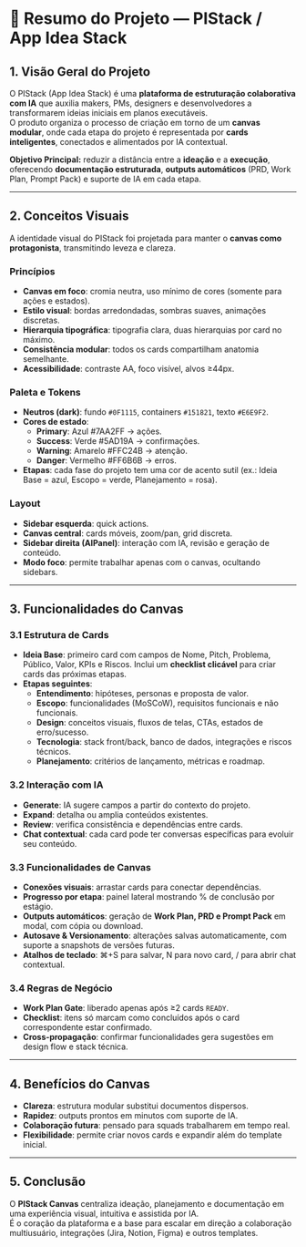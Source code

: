 # 📌 Resumo do Projeto — PIStack / App Idea Stack

## 1. Visão Geral do Projeto
O PIStack (App Idea Stack) é uma **plataforma de estruturação colaborativa com IA** que auxilia makers, PMs, designers e desenvolvedores a transformarem ideias iniciais em planos executáveis.  
O produto organiza o processo de criação em torno de um **canvas modular**, onde cada etapa do projeto é representada por **cards inteligentes**, conectados e alimentados por IA contextual.  

**Objetivo Principal:** reduzir a distância entre a **ideação** e a **execução**, oferecendo **documentação estruturada**, **outputs automáticos** (PRD, Work Plan, Prompt Pack) e suporte de IA em cada etapa.

---

## 2. Conceitos Visuais
A identidade visual do PIStack foi projetada para manter o **canvas como protagonista**, transmitindo leveza e clareza.  

### Princípios
- **Canvas em foco**: cromia neutra, uso mínimo de cores (somente para ações e estados).  
- **Estilo visual**: bordas arredondadas, sombras suaves, animações discretas.  
- **Hierarquia tipográfica**: tipografia clara, duas hierarquias por card no máximo.  
- **Consistência modular**: todos os cards compartilham anatomia semelhante.  
- **Acessibilidade**: contraste AA, foco visível, alvos ≥44px.  

### Paleta e Tokens
- **Neutros (dark)**: fundo `#0F1115`, containers `#151821`, texto `#E6E9F2`.  
- **Cores de estado**:  
  - **Primary**: Azul #7AA2FF → ações.  
  - **Success**: Verde #5AD19A → confirmações.  
  - **Warning**: Amarelo #FFC24B → atenção.  
  - **Danger**: Vermelho #FF6B6B → erros.  
- **Etapas**: cada fase do projeto tem uma cor de acento sutil (ex.: Ideia Base = azul, Escopo = verde, Planejamento = rosa).  

### Layout
- **Sidebar esquerda**: quick actions.  
- **Canvas central**: cards móveis, zoom/pan, grid discreta.  
- **Sidebar direita (AIPanel)**: interação com IA, revisão e geração de conteúdo.  
- **Modo foco**: permite trabalhar apenas com o canvas, ocultando sidebars.  

---

## 3. Funcionalidades do Canvas

### 3.1 Estrutura de Cards
- **Ideia Base**: primeiro card com campos de Nome, Pitch, Problema, Público, Valor, KPIs e Riscos. Inclui um **checklist clicável** para criar cards das próximas etapas.  
- **Etapas seguintes**:  
  - **Entendimento**: hipóteses, personas e proposta de valor.  
  - **Escopo**: funcionalidades (MoSCoW), requisitos funcionais e não funcionais.  
  - **Design**: conceitos visuais, fluxos de telas, CTAs, estados de erro/sucesso.  
  - **Tecnologia**: stack front/back, banco de dados, integrações e riscos técnicos.  
  - **Planejamento**: critérios de lançamento, métricas e roadmap.  

### 3.2 Interação com IA
- **Generate**: IA sugere campos a partir do contexto do projeto.  
- **Expand**: detalha ou amplia conteúdos existentes.  
- **Review**: verifica consistência e dependências entre cards.  
- **Chat contextual**: cada card pode ter conversas específicas para evoluir seu conteúdo.  

### 3.3 Funcionalidades de Canvas
- **Conexões visuais**: arrastar cards para conectar dependências.  
- **Progresso por etapa**: painel lateral mostrando % de conclusão por estágio.  
- **Outputs automáticos**: geração de **Work Plan, PRD e Prompt Pack** em modal, com cópia ou download.  
- **Autosave & Versionamento**: alterações salvas automaticamente, com suporte a snapshots de versões futuras.  
- **Atalhos de teclado**: ⌘+S para salvar, N para novo card, / para abrir chat contextual.  

### 3.4 Regras de Negócio
- **Work Plan Gate**: liberado apenas após ≥2 cards `READY`.  
- **Checklist**: itens só marcam como concluídos após o card correspondente estar confirmado.  
- **Cross‑propagação**: confirmar funcionalidades gera sugestões em design flow e stack técnica.  

---

## 4. Benefícios do Canvas
- **Clareza**: estrutura modular substitui documentos dispersos.  
- **Rapidez**: outputs prontos em minutos com suporte de IA.  
- **Colaboração futura**: pensado para squads trabalharem em tempo real.  
- **Flexibilidade**: permite criar novos cards e expandir além do template inicial.  

---

## 5. Conclusão
O **PIStack Canvas** centraliza ideação, planejamento e documentação em uma experiência visual, intuitiva e assistida por IA.  
É o coração da plataforma e a base para escalar em direção a colaboração multiusuário, integrações (Jira, Notion, Figma) e outros templates.  
